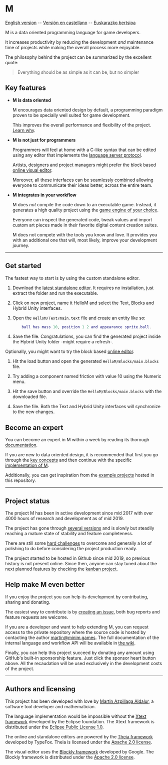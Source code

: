 # M

[English version](/Documentation/English/Home.md) --
[Versión en castellano](/Documentation/Castellano/Inicio.md) --
[Euskarazko bertsioa](/Documentation/Euskara/Hasiera.md) 

M is a data oriented programming language for game developers.

It increases productivity by reducing the development *and* maintenance time of projects while making the overall process more enjoyable.

The philosophy behind the project can be summarized by the excellent quote:

>Everything should be as simple as it can be, but no simpler

## Key features

* **M is data oriented**

    M encourages data oriented design by default, a programming paradigm proven to be specially well suited for game development.

    This improves the overall performance and flexibility of the project.  [Learn why](/Documentation/English/Data-oriented-design.md).

* **M is not just for programmers**

     Programmers will feel at home with a C-like syntax that can be edited using any editor that implements the [language server protocol](/Documentation/English/Language-server-protocol.md).

    Artists, designers and project managers might prefer the block based [online visual editor](/Visual-editor/).

    Moreover, all these interfaces can be seamlessly [combined](/Documentation/English/Combining-interfaces.md) allowing everyone to communicate their ideas better, across the entire team.

* **M integrates in your workflow**

    M does *not* compile the code down to an executable game. Instead, it generates a high quality project using the [game engine of your choice](/Documentation/English/Game-engine-support.md).

    Everyone can inspect the generated code, tweak values and import custom art pieces made in their favorite digital content creation suites.

    M does not compete with the tools you know and love. It provides you with an additional one that will, most likely, improve your development journey.

---

## Get started

The fastest way to start is by using the custom  standalone editor.

1. Download the [latest standalone editor](https://github.com/martin-azpillaga/M/releases). It requires no installation, just extract the folder and run the executable.

2. Click on new project, name it HelloM and select the Text, Blocks and Hybrid Unity interfaces.

3. Open the `HelloM/Text/main.text` file and create an entity like so:

    ```m
        ball has mass 10, position 1 2 and appearance sprite.ball.
    ```

4. Save the file. Congratulations, you can find the generated project inside the Hybrid Unity folder -might require a refresh-.

Optionally, you might want to try the block based
[online editor](/Visual-editor/).

1. Hit the load button and open the generated `HelloM/Blocks/main.blocks` file.  

2. Try adding a component named friction with value 10 using the Numeric menu.

3. Hit the save button and override the `HelloM/Blocks/main.blocks` with the downloaded file.

4. Save the file. Both the Text and Hybrid Unity interfaces will synchronize to the new changes.

## Become an expert

You can become an expert in M within a week by reading its thorough  
[documentation](/Documentation/English/Index.md).

If you are new to data oriented design, it is recommended that first you go through the 
[key concepts](/Documentation/English/Data-oriented-design.md) 
and then continue with the specific 
[implementation of M](/Documentation/English/Api.md).

Additionally, you can get inspiration from the
[example projects](https://github.com/martin-azpillaga/M/tree/gh-pages/Examples)
hosted in this repository.

---

## Project status

The project M has been in active development since mid 2017 with over 4000 hours of research and development as of mid 2019.

The project has gone through [several versions](https://github.com/martin-azpillaga/M/releases) and is slowly but steadily reaching a mature state of stability and feature completeness.

There are still some [hard challenges](https://github.com/martin-azpillaga/M/issues) to overcome and generally a lot of polishing to do before considering the project production ready.

The project started to be hosted in Github since mid 2019, so previous history is not present online. Since then, anyone can stay tuned about the next planned features by checking the
[kanban project](https://github.com/martin-azpillaga/M/projects/1).

## Help make M even better

If you enjoy the project you can help its development by contributing, sharing and donating.

The easiest way to contribute is by 
[creating an issue](https://github.com/martin-azpillaga/M/issues), both bug reports and feature requests are welcome.

If you are a developer and want to help extending M, you can request access to the private repository where the source code is hosted by contacting the author <martin@minim.games>.
The full documentation of the internal language and workflow API will be available in [the wiki](https://github.com/martin-azpillaga/MSource/wiki).

Finally, you can help this project succeed by donating any amount using GitHub's built-in sponsorship feature. Just click the sponsor heart button above. All the recaudation will be used exclusively in the development costs of the project.

---

## Authors and licensing

This project has been developed with love by [Martin Azpillaga Aldalur](https://martin-azpillaga.github.io/), a software tool developer and mathematician.

The language implementation would be impossible without the [Xtext framework](https://github.com/eclipse/xtext) developed by the Eclipse foundation.
The Xtext framework is distributed under the [Eclipse Public License 1.0](https://www.eclipse.org/legal/epl-v10.html).

The online and standalone editors are powered by the 
[Theia framework](https://www.theia-ide.org)
developed by TypeFox. Theia is licensed under the [Apache 2.0 license](https://www.apache.org/licenses/LICENSE-2.0).

The visual editor uses the [Blockly framework](https://github.com/google/blockly) developed by Google.
The Blockly framework is distributed under the [Apache 2.0 license](https://www.apache.org/licenses/LICENSE-2.0).
